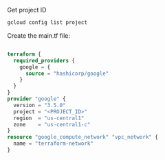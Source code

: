 Get project ID
```sh
gcloud config list project
```

Create the main.tf file:
```tf

terraform {
  required_providers {
    google = {
      source = "hashicorp/google"
    }
  }
}
provider "google" {
  version = "3.5.0"
  project = "<PROJECT_ID>"
  region  = "us-central1"
  zone    = "us-central1-c"
}
resource "google_compute_network" "vpc_network" {
  name = "terraform-network"
}

```

```tf


```

```tf


```

```tf


```

```tf


```
